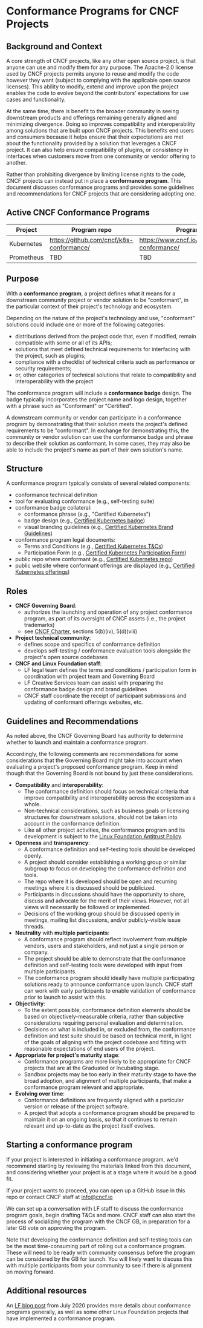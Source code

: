 <!-- SPDX-License-Identifier: CC-BY-4.0 -->

# Conformance Programs for CNCF Projects

## Background and Context

A core strength of CNCF projects, like any other open source project, is that
anyone can use and modify them for any purpose. The Apache-2.0 license used by
CNCF projects permits anyone to reuse and modify the code however they want
(subject to complying with the applicable open source licenses). This ability to
modify, extend and improve upon the project enables the code to evolve beyond
the contributors' expectations for use cases and functionality.

At the same time, there is benefit to the broader community in seeing downstream
products and offerings remaining generally aligned and minimizing divergence.
Doing so improves compatibility and interoperability among solutions that are
built upon CNCF projects. This benefits end users and consumers because it helps
ensure that their expectations are met about the functionality provided by a
solution that leverages a CNCF project. It can also help ensure compatibility of
plugins, or consistency in interfaces when customers move from one community or
vendor offering to another.

Rather than prohibiting divergence by limiting license rights to the code, CNCF
projects can instead put in place a **conformance program**. This document
discusses conformance programs and provides some guidelines and recommendations
for CNCF projects that are considering adopting one.

## Active CNCF Conformance Programs

Project | Program repo | Program website
------- | ------------ | ---------------
Kubernetes | https://github.com/cncf/k8s-conformance/ | https://www.cncf.io/certification/software-conformance/
Prometheus | TBD | TBD

## Purpose

With a **conformance program**, a project defines what it means for a downstream
community project or vendor solution to be "conformant", in the particular
context of their project's technology and ecosystem.

Depending on the nature of the project's technology and use, "conformant"
solutions could include one or more of the following categories:
* distributions derived from the project code that, even if modified, remain
  compatible with some or all of its APIs;
* solutions that meet defined technical requirements for interfacing with the
  project, such as plugins;
* compliance with a checklist of technical criteria such as performance or
  security requirements;
* or, other categories of technical solutions that relate to compatibility and
  interoperability with the project

The conformance program will include a **conformance badge** design. The badge
typically incorporates the project name and logo design, together with a phrase
such as "Conformant" or "Certified".

A downstream community or vendor can participate in a conformance program by
demonstrating that their solution meets the project's defined requirements to be
"conformant". In exchange for demonstrating this, the community or vendor
solution can use the conformance badge and phrase to describe their solution as
conformant. In some cases, they may also be able to include the project's name
as part of their own solution's name.

## Structure

A conformance program typically consists of several related components:
* conformance technical definition
* tool for evaluating conformance (e.g., self-testing suite)
* conformance badge collateral:
  * conformance phrase (e.g., "Certified Kubernetes")
  * badge design (e.g., [Certified Kubernetes badge])
  * visual branding guidelines (e.g., [Certified Kubernetes Brand Guidelines])
* conformance program legal documents:
  * Terms and Conditions (e.g., [Certified Kubernetes T&Cs])
  * Participation Form (e.g., [Certified Kubernetes Participation Form])
* public repo where conformant (e.g., [Certified Kubernetes repo])
* public website where conformant offerings are displayed (e.g., [Certified Kubernetes offerings])

## Roles

* **CNCF Governing Board**:
  * authorizes the launching and operation of any project conformance program,
    as part of its oversight of CNCF assets (i.e., the project trademarks)
  * see [CNCF Charter], sections 5(b)(iv), 5(d)(viii)
* **Project technical community**:
  * defines scope and specifics of conformance definition
  * develops self-testing / conformance evaluation tools alongside the project's
    open source codebases
* **CNCF and Linux Foundation staff**:
  * LF legal team defines the terms and conditions / participation form in
    coordination with project team and Governing Board
  * LF Creative Services team can assist with preparing the conformance badge
    design and brand guidelines
  * CNCF staff coordinate the receipt of participant submissions and updating of
    conformant offerings websites, etc.

## Guidelines and Recommendations

As noted above, the CNCF Governing Board has authority to determine whether to
launch and maintain a conformance program.

Accordingly, the following comments are recommendations for some considerations
that the Governing Board might take into account when evaluating a project's
proposed conformance program. Keep in mind though that the Governing Board is
not bound by just these considerations.

* **Compatibility** and **interoperability**:
  * The conformance definition should focus on technical criteria that improve
    compatibility and interoperability across the ecosystem as a whole.
  * Non-technical considerations, such as business goals or licensing structures
    for downstream solutions, should not be taken into account in the
    conformance definition.
  * Like all other project activities, the conformance program and its
    development is subject to the [Linux Foundation Antitrust Policy].
* **Openness** and **transparency**:
  * A conformance definition and self-testing tools should be developed openly.
  * A project should consider establishing a working group or similar subgroup
    to focus on developing the conformance definition and tools.
  * The repo where it is developed should be open and recurring meetings where
    it is discussed should be publicized.
  * Participants in discussions should have the opportunity to share, discuss
    and advocate for the merit of their views. However, not all views will
    necessarily be followed or implemented.
  * Decisions of the working group should be discussed openly in meetings,
    mailing list discussions, and/or publicly-visible issue threads.
* **Neutrality** with **multiple participants**:
  * A conformance program should reflect involvement from multiple vendors,
    users and stakeholders, and not just a single person or company.
  * The project should be able to demonstrate that the conformance definition
    and self-testing tools were developed with input from multiple participants.
  * The conformance program should ideally have multiple participating solutions
    ready to announce conformance upon launch. CNCF staff can work with early
    participants to enable validation of conformance prior to launch to assist
    with this.
* **Objectivity**:
  * To the extent possible, conformance definition elements should be based on
    objectively-measurable criteria, rather than subjective considerations
    requiring personal evaluation and determination.
  * Decisions on what is included in, or excluded from, the conformance
    definition and test suite should be based on technical merit, in light of
    the goals of aligning with the project codebase and fitting with reasonable
    expectations of end users of the project.
* **Appropriate for project's maturity stage**:
  * Conformance programs are more likely to be appropriate for CNCF projects
    that are at the Graduated or Incubating stage.
  * Sandbox projects may be too early in their maturity stage to have the broad
    adoption, and alignment of multiple participants, that make a conformance
    program relevant and appropriate.
* **Evolving over time**:
  * Conformance definitions are frequently aligned with a particular version or
    release of the project software.
  * A project that adopts a conformance program should be prepared to maintain
    it on an ongoing basis, so that it continues to remain relevant and
    up-to-date as the project itself evolves.

## Starting a conformance program

If your project is interested in initiating a conformance program, we'd recommend starting by reviewing the materials linked from this document, and considering whether your project is at a stage where it would be a good fit.

If your project wants to proceed, you can open up a GitHub issue in this repo or contact CNCF staff at info@cncf.io

We can set up a conversation with LF staff to discuss the conformance program goals, begin drafting T&Cs and more. CNCF staff can also start the process of socializing the program with the CNCF GB, in preparation for a later GB vote on approving the program.

Note that developing the conformance definition and self-testing tools can be the most time-consuming part of rolling out a conformance program. These will need to be ready with community consensus before the program can be considered by the GB for launch. You will likely want to discuss this with multiple participants from your community to see if there is alignment on moving forward.

## Additional resources

An [LF blog post] from July 2020 provides more details about conformance
programs generally, as well as some other Linux Foundation projects that have
implemented a conformance program.

[LF blog post]: https://www.linuxfoundation.org/en/blog/driving-compatibility-with-code-and-specifications-through-conformance-trademark-programs/
[Certified Kubernetes badge]: https://github.com/cncf/artwork/blob/master/projects/kubernetes/certified-kubernetes/versionless/color/certified-kubernetes-color.png
[Certified Kubernetes Brand Guidelines]: https://github.com/cncf/artwork/blob/master/projects/kubernetes/certified-kubernetes/certified-kubernetes-brand-guide.pdf
[Certified Kubernetes T&Cs]: https://github.com/cncf/k8s-conformance/blob/master/terms-conditions/Certified_Kubernetes_Terms.md
[Certified Kubernetes Participation Form]: https://github.com/cncf/k8s-conformance/blob/master/participation-form/Certified_Kubernetes_Form.pdf
[Certified Kubernetes repo]: https://github.com/cncf/k8s-conformance/
[Certified Kubernetes offerings]: https://www.cncf.io/certification/software-conformance/
[CNCF Charter]: https://github.com/cncf/foundation/blob/master/charter.md
[Linux Foundation Antitrust Policy]: https://www.linuxfoundation.org/antitrust-policy/
